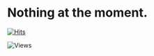 # Nothing at the moment.

[![Hits](https://your-chosen-service.com/path-to-your-badge-image?username=your-github-username&repo=your-repo-name)](https://your-chosen-service.com/link-if-any)

<img src="https://some-view-counter-service.com/your-unique-id/counter.svg" alt="Views">
